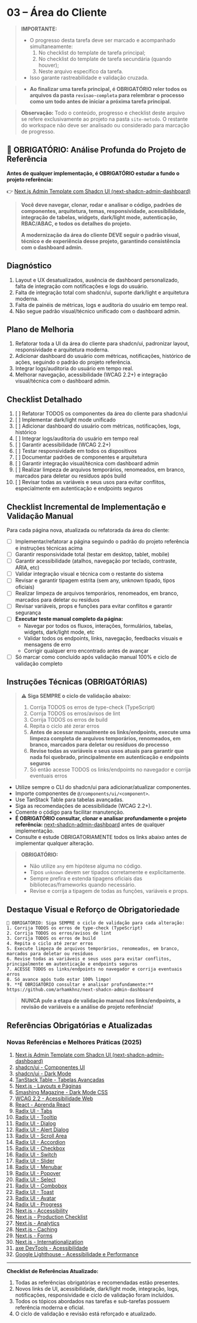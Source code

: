 
# 03 – Área do Cliente

> **IMPORTANTE:**
> - O progresso desta tarefa deve ser marcado e acompanhado simultaneamente:
>   1. No checklist do template de tarefa principal;
>   2. No checklist do template de tarefa secundária (quando houver);
>   3. Neste arquivo específico da tarefa.
> - Isso garante rastreabilidade e validação cruzada.

> - **Ao finalizar uma tarefa principal, é OBRIGATÓRIO reler todos os arquivos da pasta `revisao-completa` para relembrar o processo como um todo antes de iniciar a próxima tarefa principal.**

> **Observação:** Todo o conteúdo, progresso e checklist deste arquivo se refere exclusivamente ao projeto na pasta `site-metodo`. O restante do workspace não deve ser analisado ou considerado para marcação de progresso.

## 🚨 OBRIGATÓRIO: Análise Profunda do Projeto de Referência

**Antes de qualquer implementação, é OBRIGATÓRIO estudar a fundo o projeto referência:**

👉 [Next.js Admin Template com Shadcn UI (next-shadcn-admin-dashboard)](https://github.com/arhamkhnz/next-shadcn-admin-dashboard)

> **Você deve navegar, clonar, rodar e analisar o código, padrões de componentes, arquitetura, temas, responsividade, acessibilidade, integração de tabelas, widgets, dark/light mode, autenticação, RBAC/ABAC, e todos os detalhes do projeto.**
> 
> **A modernização da área do cliente DEVE seguir o padrão visual, técnico e de experiência desse projeto, garantindo consistência com o dashboard admin.**

## Diagnóstico
1. Layout e UX desatualizados, ausência de dashboard personalizado, falta de integração com notificações e logs do usuário.
2. Falta de integração total com shadcn/ui, suporte dark/light e arquitetura moderna.
3. Falta de painéis de métricas, logs e auditoria do usuário em tempo real.
4. Não segue padrão visual/técnico unificado com o dashboard admin.

## Plano de Melhoria
1. Refatorar toda a UI da área do cliente para shadcn/ui, padronizar layout, responsividade e arquitetura moderna.
2. Adicionar dashboard do usuário com métricas, notificações, histórico de ações, seguindo o padrão do projeto referência.
3. Integrar logs/auditoria do usuário em tempo real.
4. Melhorar navegação, acessibilidade (WCAG 2.2+) e integração visual/técnica com o dashboard admin.

## Checklist Detalhado
1. [ ] Refatorar TODOS os componentes da área do cliente para shadcn/ui
2. [ ] Implementar dark/light mode unificado
3. [ ] Adicionar dashboard do usuário com métricas, notificações, logs, histórico
4. [ ] Integrar logs/auditoria do usuário em tempo real
5. [ ] Garantir acessibilidade (WCAG 2.2+)
6. [ ] Testar responsividade em todos os dispositivos
7. [ ] Documentar padrões de componentes e arquitetura
8. [ ] Garantir integração visual/técnica com dashboard admin
9. [ ] Realizar limpeza de arquivos temporários, renomeados, em branco, marcados para deletar ou resíduos após build
10. [ ] Revisar todas as variáveis e seus usos para evitar conflitos, especialmente em autenticação e endpoints seguros

## Checklist Incremental de Implementação e Validação Manual

Para cada página nova, atualizada ou refatorada da área do cliente:

- [ ] Implementar/refatorar a página seguindo o padrão do projeto referência e instruções técnicas acima
- [ ] Garantir responsividade total (testar em desktop, tablet, mobile)
- [ ] Garantir acessibilidade (atalhos, navegação por teclado, contraste, ARIA, etc)
- [ ] Validar integração visual e técnica com o restante do sistema
- [ ] Revisar e garantir tipagem estrita (sem any, unknown tipado, tipos oficiais)
- [ ] Realizar limpeza de arquivos temporários, renomeados, em branco, marcados para deletar ou resíduos
- [ ] Revisar variáveis, props e funções para evitar conflitos e garantir segurança
- [ ] **Executar teste manual completo da página:**
	- Navegar por todos os fluxos, interações, formulários, tabelas, widgets, dark/light mode, etc
	- Validar todos os endpoints, links, navegação, feedbacks visuais e mensagens de erro
	- Corrigir qualquer erro encontrado antes de avançar
- [ ] Só marcar como concluído após validação manual 100% e ciclo de validação completo

## Instruções Técnicas (OBRIGATÓRIAS)

> **⚠️ Siga SEMPRE o ciclo de validação abaixo:**
> 1. Corrija TODOS os erros de type-check (TypeScript)
> 2. Corrija TODOS os erros/avisos de lint
> 3. Corrija TODOS os erros de build
> 4. Repita o ciclo até zerar erros
> 5. **Antes de acessar manualmente os links/endpoints, execute uma limpeza completa de arquivos temporários, renomeados, em branco, marcados para deletar ou resíduos do processo**
> 6. **Revise todas as variáveis e seus usos atuais para garantir que nada foi quebrado, principalmente em autenticação e endpoints seguros**
> 7. Só então acesse TODOS os links/endpoints no navegador e corrija eventuais erros

- Utilize sempre o CLI do shadcn/ui para adicionar/atualizar componentes.
- Importe componentes de `@/components/ui/<component>`.
- Use TanStack Table para tabelas avançadas.
- Siga as recomendações de acessibilidade (WCAG 2.2+).
- Comente o código para facilitar manutenção.
- **É OBRIGATÓRIO consultar, clonar e analisar profundamente o projeto referência:** [next-shadcn-admin-dashboard](https://github.com/arhamkhnz/next-shadcn-admin-dashboard) antes de qualquer implementação.
- Consulte e estude OBRIGATORIAMENTE todos os links abaixo antes de implementar qualquer alteração.

> **OBRIGATÓRIO:**
> - Não utilize `any` em hipótese alguma no código.
> - Tipos `unknown` devem ser tipados corretamente e explicitamente.
> - Sempre prefira e estenda tipagens oficiais das bibliotecas/frameworks quando necessário.
> - Revise e corrija a tipagem de todas as funções, variáveis e props.

## Destaque Visual e Reforço de Obrigatoriedade

```
🚨 OBRIGATÓRIO: Siga SEMPRE o ciclo de validação para cada alteração:
1. Corrija TODOS os erros de type-check (TypeScript)
2. Corrija TODOS os erros/avisos de lint
3. Corrija TODOS os erros de build
4. Repita o ciclo até zerar erros
5. Execute limpeza de arquivos temporários, renomeados, em branco, marcados para deletar ou resíduos
6. Revise todas as variáveis e seus usos para evitar conflitos, principalmente em autenticação e endpoints seguros
7. ACESSE TODOS os links/endpoints no navegador e corrija eventuais erros
8. Só avance após tudo estar 100% limpo!
9. **É OBRIGATÓRIO consultar e analisar profundamente:** https://github.com/arhamkhnz/next-shadcn-admin-dashboard
```

> **NUNCA pule a etapa de validação manual nos links/endpoints, a revisão de variáveis e a análise do projeto referência!**

## Referências Obrigatórias e Atualizadas

### Novas Referências e Melhores Práticas (2025)
1. [Next.js Admin Template com Shadcn UI (next-shadcn-admin-dashboard)](https://github.com/arhamkhnz/next-shadcn-admin-dashboard)
2. [shadcn/ui - Componentes UI](https://ui.shadcn.com/docs/components)
3. [shadcn/ui - Dark Mode](https://ui.shadcn.com/docs/dark-mode)
4. [TanStack Table - Tabelas Avançadas](https://tanstack.com/table/v8/docs/guide)
5. [Next.js - Layouts e Páginas](https://nextjs.org/docs/app/building-your-application/routing/pages-and-layouts)
6. [Smashing Magazine - Dark Mode CSS](https://www.smashingmagazine.com/2021/11/modern-css-solutions-dark-mode/)
7. [WCAG 2.2 - Acessibilidade Web](https://www.w3.org/WAI/standards-guidelines/wcag/)
8. [React - Aprenda React](https://react.dev/learn)
9. [Radix UI - Tabs](https://www.radix-ui.com/primitives/components/tabs)
10. [Radix UI - Tooltip](https://www.radix-ui.com/primitives/components/tooltip)
11. [Radix UI - Dialog](https://www.radix-ui.com/primitives/components/dialog)
12. [Radix UI - Alert Dialog](https://www.radix-ui.com/primitives/components/alert-dialog)
13. [Radix UI - Scroll Area](https://www.radix-ui.com/primitives/components/scroll-area)
14. [Radix UI - Accordion](https://www.radix-ui.com/primitives/components/accordion)
15. [Radix UI - Checkbox](https://www.radix-ui.com/primitives/components/checkbox)
16. [Radix UI - Switch](https://www.radix-ui.com/primitives/components/switch)
17. [Radix UI - Slider](https://www.radix-ui.com/primitives/components/slider)
18. [Radix UI - Menubar](https://www.radix-ui.com/primitives/components/menubar)
19. [Radix UI - Popover](https://www.radix-ui.com/primitives/components/popover)
20. [Radix UI - Select](https://www.radix-ui.com/primitives/components/select)
21. [Radix UI - Combobox](https://www.radix-ui.com/primitives/components/combobox)
22. [Radix UI - Toast](https://www.radix-ui.com/primitives/components/toast)
23. [Radix UI - Avatar](https://www.radix-ui.com/primitives/components/avatar)
24. [Radix UI - Progress](https://www.radix-ui.com/primitives/components/progress)
25. [Next.js - Accessibility](https://nextjs.org/docs/architecture/accessibility)
26. [Next.js - Production Checklist](https://nextjs.org/docs/app/guides/production-checklist)
27. [Next.js - Analytics](https://nextjs.org/docs/app/guides/analytics)
28. [Next.js - Caching](https://nextjs.org/docs/app/guides/caching)
29. [Next.js - Forms](https://nextjs.org/docs/app/guides/forms)
30. [Next.js - Internationalization](https://nextjs.org/docs/app/guides/internationalization)
31. [axe DevTools - Acessibilidade](https://www.deque.com/axe/devtools/)
32. [Google Lighthouse - Acessibilidade e Performance](https://developer.chrome.com/docs/lighthouse/overview/)

----

**Checklist de Referências Atualizado:**
1. Todas as referências obrigatórias e recomendadas estão presentes.
2. Novos links de UI, acessibilidade, dark/light mode, integração, logs, notificações, responsividade e ciclo de validação foram incluídos.
3. Todos os tópicos abordados nas tarefas e sub-tarefas possuem referência moderna e oficial.
4. O ciclo de validação e revisão está reforçado e atualizado.
